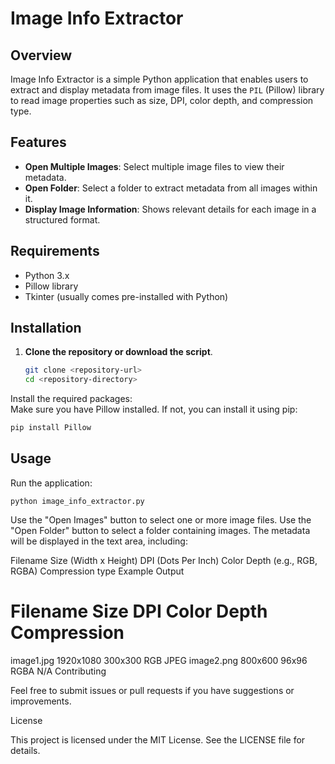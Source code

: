 # Image Info Extractor

## Overview

Image Info Extractor is a simple Python application that enables users to extract and display metadata from image files. It uses the `PIL` (Pillow) library to read image properties such as size, DPI, color depth, and compression type.

## Features

- **Open Multiple Images**: Select multiple image files to view their metadata.
- **Open Folder**: Select a folder to extract metadata from all images within it.
- **Display Image Information**: Shows relevant details for each image in a structured format.

## Requirements

- Python 3.x
- Pillow library
- Tkinter (usually comes pre-installed with Python)

## Installation

1. **Clone the repository or download the script**.

   ```bash
   git clone <repository-url>
   cd <repository-directory>

Install the required packages:  
Make sure you have Pillow installed. If not, you can install it using pip:

```bash
pip install Pillow
```



## Usage

Run the application:

```
python image_info_extractor.py
```

Use the "Open Images" button to select one or more image files.
Use the "Open Folder" button to select a folder containing images.
The metadata will be displayed in the text area, including:

Filename
Size (Width x Height)
DPI (Dots Per Inch)
Color Depth (e.g., RGB, RGBA)
Compression type
Example Output

Filename                      Size            DPI         Color Depth     Compression
======================================================================================
image1.jpg                   1920x1080       300x300     RGB             JPEG
image2.png                   800x600         96x96       RGBA            N/A
Contributing

Feel free to submit issues or pull requests if you have suggestions or improvements.

License

This project is licensed under the MIT License. See the LICENSE file for details.
